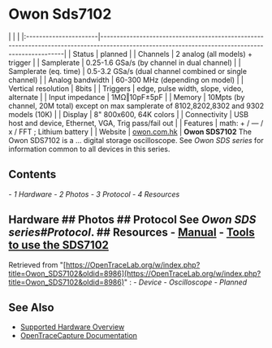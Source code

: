 # Owon Sds7102
| | | |:----------------------|-------------------------------------------------------------------------------------------------------------------------------------------------| | Status | planned | | Channels | 2 analog (all models) + trigger | | Samplerate | 0.25-1.6 GSa/s (by channel in dual channel) | | Samplerate (eq. time) | 0.5-3.2 GSa/s (dual channel combined or single channel) | | Analog bandwidth | 60-300 MHz (depending on model) | | Vertical resolution | 8bits | | Triggers | edge, pulse width, slope, video, alternate | | Input impedance | 1MΩ‖10pF±5pF | | Memory | 10Mpts (by channel, 20M total) except on max samplerate of 8102,8202,8302 and 9302 models (10K) | | Display | 8" 800x600, 64K colors | | Connectivity | USB host and device, Ethernet, VGA, Trig pass/fail out | | Features | math: + / — / x / FFT ; Lithium battery | | Website | [owon.com.hk](http://www.owon.com.hk/products_info.asp?ParentID=57&SortID=66&ProID=172) | **Owon SDS7102** The Owon SDS7102 is a ... digital storage oscilloscope. See *Owon SDS series* for information common to all devices in this series.
## Contents
\- *1 Hardware* \- *2 Photos* \- *3 Protocol* \- *4 Resources*
## Hardware ## Photos ## Protocol See *Owon SDS series#Protocol*. ## Resources \- [Manual](http://www.owon.com.hk/probook/SDS_Series_USER_MANUAL.pdf) \- [Tools to use the SDS7102](https://github.com/bjonnh/owon-sds7102-protocol)
Retrieved from "[https://OpenTraceLab.org/w/index.php?title=Owon_SDS7102&oldid=8986](https://OpenTraceLab.org/w/index.php?title=Owon_SDS7102&oldid=8986)"
: \- *Device* \- *Oscilloscope* \- *Planned*
## See Also
- [Supported Hardware Overview](../supported-hardware.md)
- [OpenTraceCapture Documentation](../../opentracecapture/overview.md)
